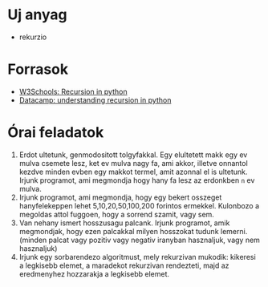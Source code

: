# Uj anyag

 - rekurzio

# Forrasok
 - [W3Schools: Recursion in python](https://www.w3schools.com/python/gloss_python_function_recursion.asp)
 - [Datacamp: understanding recursion in python](https://www.datacamp.com/community/tutorials/understanding-recursive-functions-python?utm_source=adwords_ppc&utm_medium=cpc&utm_campaignid=1455363063&utm_adgroupid=65083631748&utm_device=c&utm_keyword=&utm_matchtype=&utm_network=g&utm_adpostion=&utm_creative=278443377095&utm_targetid=aud-299261629574:dsa-429603003980&utm_loc_interest_ms=&utm_loc_physical_ms=1007647&gclid=Cj0KCQiAxoiQBhCRARIsAPsvo-yclRZFxeJcveIPjJQsin-yzu3u76UwKnvVWJ7DhmYe59y15TB80TsaAhK2EALw_wcB)

# Órai feladatok
1. Erdot ultetunk, genmodositott tolgyfakkal. Egy elultetett makk egy ev mulva csemete lesz, ket ev mulva nagy fa, ami akkor, illetve onnantol kezdve minden evben egy makkot termel, amit azonnal el is ultetunk. Irjunk programot, ami megmondja hogy hany fa lesz az erdonkben `n` ev mulva.
2. Irjunk programot, ami megmondja, hogy egy bekert osszeget hanyfelekeppen lehet 5,10,20,50,100,200 forintos ermekkel. Kulonbozo a megoldas attol fuggoen, hogy a sorrend szamit, vagy sem.
3. Van nehany ismert hosszusagu palcank. Irjunk programot, amik megmondjak, hogy ezen palcakkal milyen hosszokat tudunk lemerni. (minden palcat vagy pozitiv vagy negativ iranyban hasznaljuk, vagy nem hasznaljuk)
4. Irjunk egy sorbarendezo algoritmust, mely rekurzivan mukodik: kikeresi a legkisebb elemet, a maradekot rekurzivan rendezteti, majd az eredmenyhez hozzarakja a legkisebb elemet. 

